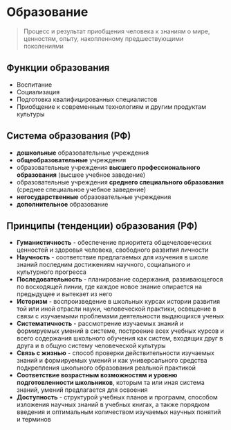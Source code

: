 # Образование

> Процесс и результат приобщения человека к знаниям о мире, ценностям, опыту, накопленному предшествующими поколениями

## Функции образования
- Воспитание
- Социализация
- Подготовка квалифицированных специалистов
- Приобщение к современным технологиям и другим продуктам культуры

## Система образования (РФ)
- **дошкольные** образовательные учреждения
- **общеобразовательные** учреждения
- образовательные учреждения **высшего профессионального образования** (высшее учебное заведение)
- образовательные учреждения **среднего специального образования** (среднее специальное учебное заведение)
- **негосударственные** образовательные учреждения
- **дополнительное** образование

## Принципы (тенденции) образования (РФ)
- **Гуманистичность** - обеспечение приоритета общечеловеческих ценностей и здоровья человека, свободного развития личности
- **Научность** - соответствие предлагаемых для изучения в школе знаний последним достижениям научного, социального и культурного прогресса
- **Последовательность** - планирование содержания, развивающегося по восходящей линии, где каждое новое знание опирается на предыдущее и вытекает из него
- **Историзм** - воспроизведение в школьных курсах истории развития той или иной отрасли науки, человеческой практики, освещение в связи с изучаемыми проблемами деятельности выдающихся ученых
- **Систематичность** - рассмотрение изучаемых знаний и формируемых умений в системе, построение всех учебных курсов и всего содержания школьного обучения как систем, входящих друг в друга и в общую систему человеческой культуры
- **Связь с жизнью** - способ проверки действительности изучаемых знаний и формируемых умений и как универсального средства подкрепления школьного образования реальной практикой
- **Соответствие возрастным возможностям и уровню подготовленности школьников**, которым та или иная система знаний, умений предлагается для освоения
- **Доступность** - структурой учебных планов и программ, способом изложения научных знаний в учебных книгах, а также порядком введения и оптимальным количеством изучаемых научных понятий и терминов
